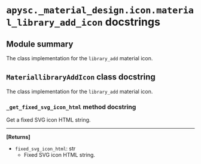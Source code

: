 # `apysc._material_design.icon.material_library_add_icon` docstrings

## Module summary

The class implementation for the `library_add` material icon.

## `MateriallibraryAddIcon` class docstring

The class implementation for the `library_add` material icon.

### `_get_fixed_svg_icon_html` method docstring

Get a fixed SVG icon HTML string.<hr>

**[Returns]**

- `fixed_svg_icon_html`: str
  - Fixed SVG icon HTML string.